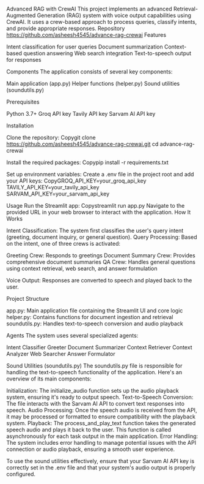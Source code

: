 Advanced RAG with CrewAI
This project implements an advanced Retrieval-Augmented Generation (RAG) system with voice output capabilities using CrewAI. It uses a crew-based approach to process queries, classify intents, and provide appropriate responses.
Repository
https://github.com/asheesh4545/advance-rag-crewai
Features

Intent classification for user queries
Document summarization
Context-based question answering
Web search integration
Text-to-speech output for responses

Components
The application consists of several key components:

Main application (app.py)
Helper functions (helper.py)
Sound utilities (soundutils.py)

Prerequisites

Python 3.7+
Groq API key
Tavily API key
Sarvam AI API key

Installation

Clone the repository:
Copygit clone https://github.com/asheesh4545/advance-rag-crewai.git
cd advance-rag-crewai

Install the required packages:
Copypip install -r requirements.txt

Set up environment variables:
Create a .env file in the project root and add your API keys:
CopyGROQ_API_KEY=your_groq_api_key
TAVILY_API_KEY=your_tavily_api_key
SARVAM_API_KEY=your_sarvam_api_key


Usage
Run the Streamlit app:
Copystreamlit run app.py
Navigate to the provided URL in your web browser to interact with the application.
How It Works

Intent Classification: The system first classifies the user's query intent (greeting, document inquiry, or general question).
Query Processing: Based on the intent, one of three crews is activated:

Greeting Crew: Responds to greetings
Document Summary Crew: Provides comprehensive document summaries
QA Crew: Handles general questions using context retrieval, web search, and answer formulation


Voice Output: Responses are converted to speech and played back to the user.

Project Structure

app.py: Main application file containing the Streamlit UI and core logic
helper.py: Contains functions for document ingestion and retrieval
soundutils.py: Handles text-to-speech conversion and audio playback

Agents
The system uses several specialized agents:

Intent Classifier
Greeter
Document Summarizer
Context Retriever
Context Analyzer
Web Searcher
Answer Formulator

Sound Utilities (soundutils.py)
The soundutils.py file is responsible for handling the text-to-speech functionality of the application. Here's an overview of its main components:

Initialization: The initialize_audio function sets up the audio playback system, ensuring it's ready to output speech.
Text-to-Speech Conversion: The file interacts with the Sarvam AI API to convert text responses into speech.
Audio Processing: Once the speech audio is received from the API, it may be processed or formatted to ensure compatibility with the playback system.
Playback: The process_and_play_text function takes the generated speech audio and plays it back to the user. This function is called asynchronously for each task output in the main application.
Error Handling: The system includes error handling to manage potential issues with the API connection or audio playback, ensuring a smooth user experience.

To use the sound utilities effectively, ensure that your Sarvam AI API key is correctly set in the .env file and that your system's audio output is properly configured.

